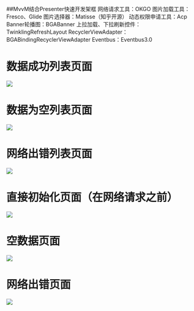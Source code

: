 
##MvvM结合Presenter快速开发架框
网络请求工具：OKGO
图片加载工具：Fresco、Glide
图片选择器：Matisse（知乎开源）
动态权限申请工具：Acp
Banner轮播图：BGABanner
上拉加载、下拉刷新控件：TwinklingRefreshLayout
RecyclerViewAdapter：BGABindingRecyclerViewAdapter
Eventbus：Eventbus3.0


# 数据成功列表页面
![](S70517-010909.jpg)

# 数据为空列表页面
![](S70517-010951.jpg)

# 网络出错列表页面
![](S70517-010957.jpg)

# 直接初始化页面（在网络请求之前）
![](S70517-011005.jpg)

# 空数据页面
![](S70517-011010.jpg)

# 网络出错页面
![](S70517-011014.jpg)